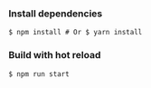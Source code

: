 ### Install dependencies
```
$ npm install # Or $ yarn install
```

### Build with hot reload
```
$ npm run start
```
